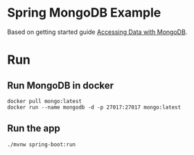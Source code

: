 # Spring MongoDB Example
Based on getting started guide [Accessing Data with MongoDB](https://spring.io/guides/gs/accessing-data-mongodb/#scratch).

# Run
## Run MongoDB in docker
```console
docker pull mongo:latest
docker run --name mongodb -d -p 27017:27017 mongo:latest
```

## Run the app
```console
./mvnw spring-boot:run
```